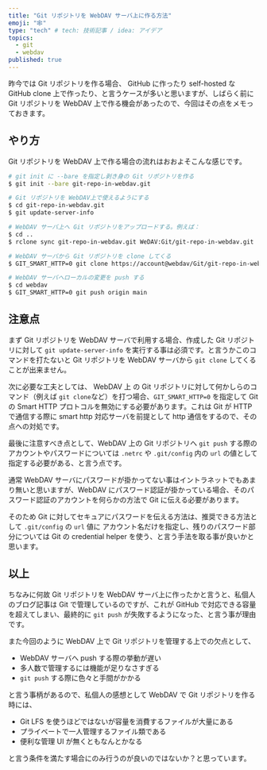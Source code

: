 ```yaml
---
title: "Git リポジトリを WebDAV サーバ上に作る方法"
emoji: "🕸️"
type: "tech" # tech: 技術記事 / idea: アイデア
topics:
  - git
  - webdav
published: true
---
```


昨今では Git リポジトリを作る場合、 GitHub に作ったり self-hosted な GitHub clone 上で作ったり、と言うケースが多いと思いますが、しばらく前に Git リポジトリを WebDAV 上で作る機会があったので、今回はその点をメモっておきます。

## やり方

Git リポジトリを WebDAV 上で作る場合の流れはおおよそこんな感じです。

```bash
# git init に --bare を指定し剥き身の Git リポジトリを作る
$ git init --bare git-repo-in-webdav.git

# Git リポジトリを WebDAV上で使えるようにする
$ cd git-repo-in-webdav.git
$ git update-server-info

# WebDAV サーバ上へ Git リポジトリをアップロードする。例えば：
$ cd ..
$ rclone sync git-repo-in-webdav.git WeDAV:Git/git-repo-in-webdav.git

# WebDAV サーバから Git リポジトリを clone してくる
$ GIT_SMART_HTTP=0 git clone https://account@webdav/Git/git-repo-in-webdav.git webdav

# WebDAV サーバへローカルの変更を push する
$ cd webdav
$ GIT_SMART_HTTP=0 git push origin main
```

## 注意点

まず Git リポジトリを WebDAV サーバで利用する場合、作成した Git リポジトリに対して `git update-server-info` を実行する事は必須です。と言うかこのコマンドを打たないと Git リポジトリを WebDAV サーバから `git clone` してくることが出来ません。

次に必要な工夫としては、 WebDAV 上 の Git リポジトリに対して何かしらのコマンド（例えば `git clone`など）を打つ場合、`GIT_SMART_HTTP=0` を指定して Git の Smart HTTP プロトコルを無効にする必要があります。これは Git が HTTP で通信する際に smart http 対応サーバを前提として http 通信をするので、その点への対処です。

最後に注意すべき点として、WebDAV 上の Git リポジトリへ `git push` する際のアカウントやパスワードについては `.netrc` や `.git/config` 内の `url` の値として指定する必要がある、と言う点です。

通常 WebDAV サーバにパスワードが掛かってない事はイントラネットでもあまり無いと思いますが、WebDAV にパスワード認証が掛かっている場合、そのパスワード認証のアカウントを何らかの方法で Git に伝える必要があります。

そのため Git に対してセキュアにパスワードを伝える方法は、推奨できる方法として `.git/config` の `url` 値に アカウント名だけを指定し、残りのパスワード部分については Git の credential helper を使う、と言う手法を取る事が良いかと思います。

## 以上

ちなみに何故 Git リポジトリを WebDAV サーバ上に作ったかと言うと、私個人のブログ記事は Git で管理しているのですが、これが GitHub で対応できる容量を超えてしまい、最終的に `git push` が失敗するようになった、と言う事が理由です。

また今回のように WebDAV 上で Git リポジトリを管理する上での欠点として、

- WebDAV サーバへ push する際の挙動が遅い
- 多人数で管理するには機能が足りなさすぎる
- `git push` する際に色々と手間がかかる

と言う事柄があるので、私個人の感想として WebDAV で Git リポジトリを作る時には、

- Git LFS を使うほどではないが容量を消費するファイルが大量にある
- プライベートで一人管理するファイル類である
- 便利な管理 UI が無くともなんとかなる

と言う条件を満たす場合にのみ行うのが良いのではないか？と思っています。
